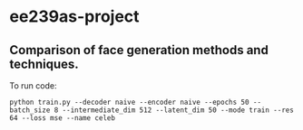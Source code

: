 # ee239as-project

## Comparison of face generation methods and techniques.

To run code:
```
python train.py --decoder naive --encoder naive --epochs 50 --batch_size 8 --intermediate_dim 512 --latent_dim 50 --mode train --res 64 --loss mse --name celeb
```

